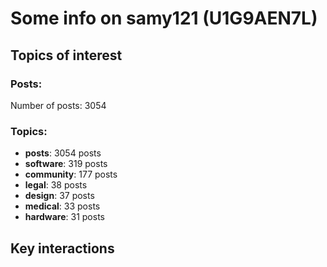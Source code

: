 # Some info on samy121 (U1G9AEN7L)


## Topics of interest

### Posts: 

Number of posts: 3054

### Topics:

* __posts__: 3054 posts
* __software__: 319 posts
* __community__: 177 posts
* __legal__: 38 posts
* __design__: 37 posts
* __medical__: 33 posts
* __hardware__: 31 posts

## Key interactions 

